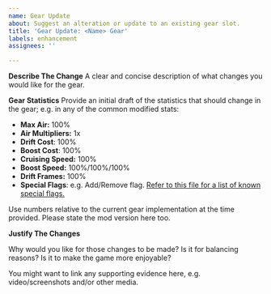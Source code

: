 ```yaml
---
name: Gear Update
about: Suggest an alteration or update to an existing gear slot.
title: 'Gear Update: <Name> Gear'
labels: enhancement
assignees: ''

---
```


**Describe The Change**
A clear and concise description of what changes you would like for the gear.

**Gear Statistics**
Provide an initial draft of the statistics that should change in the gear; e.g. in any of the common modified stats:

- **Max Air:** 100% 
- **Air Multipliers:** 1x
- **Drift Cost**: 100%
- **Boost Cost**: 100% 
- **Cruising Speed:** 100%
- **Boost Speed:** 100%/100%/100%
- **Drift Frames:** 100%
- **Special Flags**: e.g. Add/Remove <X> flag. 
[Refer to this file for a list of known special flags.](https://github.com/Sewer56/Sewer56.SonicRiders/blob/master/Sewer56.SonicRiders/Structures/Enums/ExtremeGearSpecialFlags.cs#L8)

Use numbers relative to the current gear implementation at the time provided.
Please state the mod version here too.

**Justify The Changes**

Why would you like for those changes to be made?
Is it for balancing reasons? Is it to make the game more enjoyable?

You might want to link any supporting evidence here, e.g. video/screenshots and/or other media.